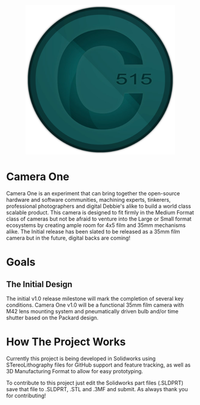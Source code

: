 <p align="center"><img src="https://github.com/Creative515/Camera-One/blob/master/Branding/Creative515-Logo-Round.png" width=400px></p>

# Camera One
Camera One is an experiment that can bring together the open-source hardware and software communities, machining experts, tinkerers, professional photographers and digital Debbie's alike to build a world class scalable product. This camera is designed to fit firmly in the Medium Format class of cameras but not be afraid to venture into the Large or Small format ecosystems by creating ample room for 4x5 film and 35mm mechanisms alike.  The Initial release has been slated to be released as a 35mm film camera but in the future, digital backs are coming! 

# Goals
## The Initial Design  
The initial v1.0 release milestone will mark the completion of several key conditions. Camera One v1.0 will be a functional 35mm film camera with M42 lens mounting system and pneumatically driven bulb and/or time shutter based on the Packard design.

# How The Project Works
Currently this project is being developed in Solidworks using STereoLithography files for GitHub support and feature tracking, as well as 3D Manufacturing Format to allow for easy prototyping.

To contribute to this project just edit the Solidworks part files (.SLDPRT) save that file to .SLDPRT, .STL and .3MF and submit. As always thank you for contributing!
